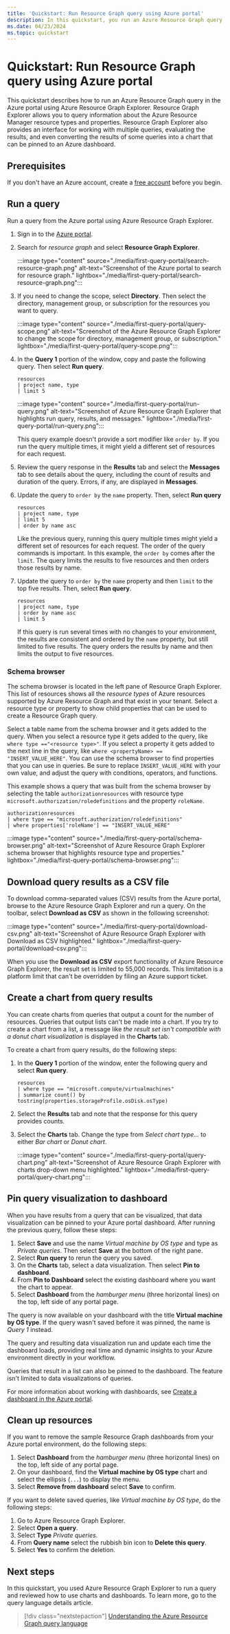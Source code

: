 ```yaml
---
title: 'Quickstart: Run Resource Graph query using Azure portal'
description: In this quickstart, you run an Azure Resource Graph query in Azure portal using Azure Resource Graph Explorer.
ms.date: 04/23/2024
ms.topic: quickstart
---
```


# Quickstart: Run Resource Graph query using Azure portal

This quickstart describes how to run an Azure Resource Graph query in the Azure portal using Azure Resource Graph Explorer. Resource Graph Explorer allows you to query information about the Azure Resource Manager resource types and properties. Resource Graph Explorer also provides an interface for working with multiple queries, evaluating the results, and even converting the results of some queries into a chart that can be pinned to an Azure dashboard.

## Prerequisites

If you don't have an Azure account, create a [free account](https://azure.microsoft.com/free/?WT.mc_id=A261C142F) before you begin.

## Run a query

Run a query from the Azure portal using Azure Resource Graph Explorer.

1. Sign in to the [Azure portal](https://portal.azure.com).
1. Search for _resource graph_ and select **Resource Graph Explorer**.

   :::image type="content" source="./media/first-query-portal/search-resource-graph.png" alt-text="Screenshot of the Azure portal to search for resource graph." lightbox="./media/first-query-portal/search-resource-graph.png":::

1. If you need to change the scope, select **Directory**. Then select the directory, management group, or subscription for the resources you want to query.

   :::image type="content" source="./media/first-query-portal/query-scope.png" alt-text="Screenshot of the Azure Resource Graph Explorer to change the scope for directory, management group, or subscription." lightbox="./media/first-query-portal/query-scope.png":::

1. In the **Query 1** portion of the window, copy and paste the following query. Then select **Run query**.

   ```kusto
   resources
   | project name, type
   | limit 5
   ```

   :::image type="content" source="./media/first-query-portal/run-query.png" alt-text="Screenshot of Azure Resource Graph Explorer that highlights run query, results, and messages." lightbox="./media/first-query-portal/run-query.png":::

   This query example doesn't provide a sort modifier like `order by`. If you run the query multiple times, it might yield a different set of resources for each request.

1. Review the query response in the **Results** tab and select the **Messages** tab to see details about the query, including the count of results and duration of the query. Errors, if any, are displayed in **Messages**.

1. Update the query to `order by` the `name` property. Then, select **Run query**

   ```kusto
   resources
   | project name, type
   | limit 5
   | order by name asc
   ```

   Like the previous query, running this query multiple times might yield a different set of resources for each request. The order of the query commands is important. In this example, the `order by` comes after the `limit`. The query limits the results to five resources and then orders those results by name.

1. Update the query to `order by` the `name` property and then `limit` to the top five results. Then, select **Run query**.

   ```kusto
   resources
   | project name, type
   | order by name asc
   | limit 5
   ```

   If this query is run several times with no changes to your environment, the results are consistent and ordered by the `name` property, but still limited to five results. The query orders the results by name and then limits the output to five resources.

### Schema browser

The schema browser is located in the left pane of Resource Graph Explorer. This list of resources shows all the _resource types_ of Azure resources supported by Azure Resource Graph and that exist in your tenant. Select a resource type or property to show child properties that can be used to create a Resource Graph query.

Select a table name from the schema browser and it gets added to the query. When you select a resource type it gets added to the query, like `where type =="<resource type>"`. If you select a property it gets added to the next line in the query, like `where <propertyName> == "INSERT_VALUE_HERE"`. You can use the schema browser to find properties that you can use in queries. Be sure to replace `INSERT_VALUE_HERE` with your own value, and adjust the query with conditions, operators, and functions.

This example shows a query that was built from the schema browser by selecting the table `authorizationresources` with resource type `microsoft.authorization/roledefinitions` and the property `roleName`.

```kusto
authorizationresources
| where type == "microsoft.authorization/roledefinitions"
| where properties['roleName'] == "INSERT_VALUE_HERE"
```

:::image type="content" source="./media/first-query-portal/schema-browser.png" alt-text="Screenshot of Azure Resource Graph Explorer schema browser that highlights resource type and properties." lightbox="./media/first-query-portal/schema-browser.png":::

## Download query results as a CSV file

To download comma-separated values (CSV) results from the Azure portal, browse to the Azure Resource Graph Explorer and run a query. On the toolbar, select **Download as CSV** as shown in the following screenshot:

:::image type="content" source="./media/first-query-portal/download-csv.png" alt-text="Screenshot of Azure Resource Graph Explorer with Download as CSV highlighted." lightbox="./media/first-query-portal/download-csv.png":::

When you use the **Download as CSV** export functionality of Azure Resource Graph Explorer, the result set is limited to 55,000 records. This limitation is a platform limit that can't be overridden by filing an Azure support ticket.

## Create a chart from query results

You can create charts from queries that output a count for the number of resources. Queries that output lists can't be made into a chart. If you try to create a chart from a list, a message like _the result set isn't compatible with a donut chart visualization_ is displayed in the **Charts** tab.

To create a chart from query results, do the following steps:

1. In the **Query 1** portion of the window, enter the following query and select **Run query**.

   ```kusto
   resources
   | where type == "microsoft.compute/virtualmachines"
   | summarize count() by tostring(properties.storageProfile.osDisk.osType)
   ```

1. Select the **Results** tab and note that the response for this query provides counts.

1. Select the **Charts** tab. Change the type from _Select chart type..._ to either _Bar chart_ or _Donut chart_.

   :::image type="content" source="./media/first-query-portal/query-chart.png" alt-text="Screenshot of Azure Resource Graph Explorer with charts drop-down menu highlighted." lightbox="./media/first-query-portal/query-chart.png":::

## Pin query visualization to dashboard

When you have results from a query that can be visualized, that data visualization can be pinned to your Azure portal dashboard. After running the previous query, follow these steps:

1. Select **Save** and use the name _Virtual machine by OS type_ and type as _Private queries_. Then select **Save** at the bottom of the right pane.
1. Select **Run query** to rerun the query you saved.
1. On the **Charts** tab, select a data visualization. Then select **Pin to dashboard**.
1. From **Pin to Dashboard** select the existing dashboard where you want the chart to appear.
1. Select **Dashboard** from the _hamburger menu_ (three horizontal lines) on the top, left side of any portal page.

The query is now available on your dashboard with the title **Virtual machine by OS type**. If the query wasn't saved before it was pinned, the name is _Query 1_ instead.

The query and resulting data visualization run and update each time the dashboard loads, providing real time and dynamic insights to your Azure environment directly in your workflow.

Queries that result in a list can also be pinned to the dashboard. The feature isn't limited to data visualizations of queries.

For more information about working with dashboards, see [Create a dashboard in the Azure portal](../../azure-portal/azure-portal-dashboards.md).

## Clean up resources

If you want to remove the sample Resource Graph dashboards from your Azure portal environment, do the following steps:

1. Select **Dashboard** from the _hamburger menu_ (three horizontal lines) on the top, left side of any portal page.
1. On your dashboard, find the **Virtual machine by OS type** chart and select the ellipsis (`...`) to display the menu.
1. Select **Remove from dashboard** select **Save** to confirm.

If you want to delete saved queries, like _Virtual machine by OS type_, do the following steps:

1. Go to Azure Resource Graph Explorer.
1. Select **Open a query**.
1. Select **Type** _Private queries_.
1. From **Query name** select the rubbish bin icon to **Delete this query**.
1. Select **Yes** to confirm the deletion.

## Next steps

In this quickstart, you used Azure Resource Graph Explorer to run a query and reviewed how to use charts and dashboards. To learn more, go to the query language details article.

> [!div class="nextstepaction"]
> [Understanding the Azure Resource Graph query language](./concepts/query-language.md)
